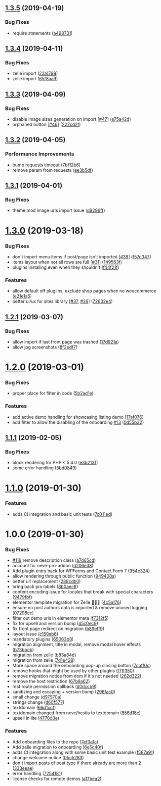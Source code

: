 ## [1.3.5](https://github.com/Codeinwp/ti-onboarding/compare/v1.3.4...v1.3.5) (2019-04-19)


### Bug Fixes

* require statements ([a498731](https://github.com/Codeinwp/ti-onboarding/commit/a498731))

## [1.3.4](https://github.com/Codeinwp/ti-onboarding/compare/v1.3.3...v1.3.4) (2019-04-11)


### Bug Fixes

* zelle import ([22a1799](https://github.com/Codeinwp/ti-onboarding/commit/22a1799))
* zelle import ([65f8aa9](https://github.com/Codeinwp/ti-onboarding/commit/65f8aa9))

## [1.3.3](https://github.com/Codeinwp/ti-onboarding/compare/v1.3.2...v1.3.3) (2019-04-09)


### Bug Fixes

* disable image sizes generation on import [[#47](https://github.com/Codeinwp/ti-onboarding/issues/47)] ([e75a42d](https://github.com/Codeinwp/ti-onboarding/commit/e75a42d))
* orphaned button [[#46](https://github.com/Codeinwp/ti-onboarding/issues/46)] ([222cd2f](https://github.com/Codeinwp/ti-onboarding/commit/222cd2f))

## [1.3.2](https://github.com/Codeinwp/ti-onboarding/compare/v1.3.1...v1.3.2) (2019-04-05)


### Performance Improvements

* bump requests timeout ([7bf12b6](https://github.com/Codeinwp/ti-onboarding/commit/7bf12b6))
* remove  param from requests ([ee3b5df](https://github.com/Codeinwp/ti-onboarding/commit/ee3b5df))

## [1.3.1](https://github.com/Codeinwp/ti-onboarding/compare/v1.3.0...v1.3.1) (2019-04-01)


### Bug Fixes

* theme mod image urls import issue ([d9296ff](https://github.com/Codeinwp/ti-onboarding/commit/d9296ff))

# [1.3.0](https://github.com/Codeinwp/ti-onboarding/compare/v1.2.1...v1.3.0) (2019-03-18)


### Bug Fixes

* don't import menu items if post/page isn't imported [[#38](https://github.com/Codeinwp/ti-onboarding/issues/38)] ([f57c347](https://github.com/Codeinwp/ti-onboarding/commit/f57c347))
* items layout when not all rows are full [[#31](https://github.com/Codeinwp/ti-onboarding/issues/31)] ([149563f](https://github.com/Codeinwp/ti-onboarding/commit/149563f))
* plugins installing even when they shouldn't ([f44f21f](https://github.com/Codeinwp/ti-onboarding/commit/f44f21f))


### Features

* allow default off plugiins, exclude shop pages when no woocommerce ([e21e1a5](https://github.com/Codeinwp/ti-onboarding/commit/e21e1a5))
* better ui/ux for sites library [[#37](https://github.com/Codeinwp/ti-onboarding/issues/37), [#36](https://github.com/Codeinwp/ti-onboarding/issues/36)] ([72632e4](https://github.com/Codeinwp/ti-onboarding/commit/72632e4))

## [1.2.1](https://github.com/Codeinwp/ti-onboarding/compare/v1.2.0...v1.2.1) (2019-03-07)


### Bug Fixes

* allow import if last front page was trashed ([17d921a](https://github.com/Codeinwp/ti-onboarding/commit/17d921a))
* allow jpg screenshots ([8f2edf7](https://github.com/Codeinwp/ti-onboarding/commit/8f2edf7))

# [1.2.0](https://github.com/Codeinwp/ti-onboarding/compare/v1.1.1...v1.2.0) (2019-03-01)


### Bug Fixes

* proper place for filter in code ([5b2ad1e](https://github.com/Codeinwp/ti-onboarding/commit/5b2ad1e))


### Features

* add active demo handling for showcasing listing demo ([17af076](https://github.com/Codeinwp/ti-onboarding/commit/17af076))
* add filter to allow the disabling of the onboarding [#13](https://github.com/Codeinwp/ti-onboarding/issues/13) ([0d55b32](https://github.com/Codeinwp/ti-onboarding/commit/0d55b32))

## [1.1.1](https://github.com/Codeinwp/ti-onboarding/compare/v1.1.0...v1.1.1) (2019-02-05)


### Bug Fixes

* block rendering for PHP < 5.4.0 ([e3b2131](https://github.com/Codeinwp/ti-onboarding/commit/e3b2131))
* some error handling ([5bd0849](https://github.com/Codeinwp/ti-onboarding/commit/5bd0849))

# [1.1.0](https://github.com/Codeinwp/ti-onboarding/compare/v1.0.0...v1.1.0) (2019-01-30)


### Features

* adds CI integration and basic unit tests ([7c011ed](https://github.com/Codeinwp/ti-onboarding/commit/7c011ed))

# 1.0.0 (2019-01-30)


### Bug Fixes

* [#119](https://github.com/Codeinwp/ti-onboarding/issues/119) remove description class ([a7d65cd](https://github.com/Codeinwp/ti-onboarding/commit/a7d65cd))
* account for neve-pro-addon ([d206e38](https://github.com/Codeinwp/ti-onboarding/commit/d206e38))
* Add plugin entry back for WPForms and Contact Form 7 ([954c324](https://github.com/Codeinwp/ti-onboarding/commit/954c324))
* allow rendering through public function ([949408a](https://github.com/Codeinwp/ti-onboarding/commit/949408a))
* better url replacement ([288cdb0](https://github.com/Codeinwp/ti-onboarding/commit/288cdb0))
* bring back pro labels ([8b0aec8](https://github.com/Codeinwp/ti-onboarding/commit/8b0aec8))
* content encoding issue for locales that break with special characters ([9479fbf](https://github.com/Codeinwp/ti-onboarding/commit/9479fbf))
* elementor template migration for Zelle 🎉🎉🎉 ([4c5a176](https://github.com/Codeinwp/ti-onboarding/commit/4c5a176))
* ensure no post authors data is imported & remove unused logging ([07298cc](https://github.com/Codeinwp/ti-onboarding/commit/07298cc))
* filter out demo urls in elementor meta ([f7312f5](https://github.com/Codeinwp/ti-onboarding/commit/f7312f5))
* fix for upsell and version bump ([45c0ec9](https://github.com/Codeinwp/ti-onboarding/commit/45c0ec9))
* fix front page redirect on migration ([b89eff9](https://github.com/Codeinwp/ti-onboarding/commit/b89eff9))
* layout issue ([c159eb6](https://github.com/Codeinwp/ti-onboarding/commit/c159eb6))
* mandatory plugins ([65063b8](https://github.com/Codeinwp/ti-onboarding/commit/65063b8))
* migration alignment, title in modal, remove modal hover effects ([b73bbcb](https://github.com/Codeinwp/ti-onboarding/commit/b73bbcb))
* migration from zelle ([b83a84d](https://github.com/Codeinwp/ti-onboarding/commit/b83a84d))
* migration from zelle ([7d1e428](https://github.com/Codeinwp/ti-onboarding/commit/7d1e428))
* More space around the onboarding pop-up closing button ([7cbff0c](https://github.com/Codeinwp/ti-onboarding/commit/7cbff0c))
* remove hooks that might be used by other plugins ([f7ff350](https://github.com/Codeinwp/ti-onboarding/commit/f7ff350))
* remove migration notice from dom if it's not needed ([262d322](https://github.com/Codeinwp/ti-onboarding/commit/262d322))
* remove the host restriction ([67b8a62](https://github.com/Codeinwp/ti-onboarding/commit/67b8a62))
* rest route permission callback ([d0dccb9](https://github.com/Codeinwp/ti-onboarding/commit/d0dccb9))
* sanitizing and escaping + version bump ([298fac0](https://github.com/Codeinwp/ti-onboarding/commit/298fac0))
* small change ([d97970a](https://github.com/Codeinwp/ti-onboarding/commit/d97970a))
* strings change ([d60f577](https://github.com/Codeinwp/ti-onboarding/commit/d60f577))
* textdomain ([66d1ccf](https://github.com/Codeinwp/ti-onboarding/commit/66d1ccf))
* textdomain changed from neve/hestia to textdomain ([856d18c](https://github.com/Codeinwp/ti-onboarding/commit/856d18c))
* upsell in lite ([4770d3e](https://github.com/Codeinwp/ti-onboarding/commit/4770d3e))


### Features

* Add onboarding files to the repo ([7ef0a1c](https://github.com/Codeinwp/ti-onboarding/commit/7ef0a1c))
* Add zelle migration to onboarding ([6e5c40f](https://github.com/Codeinwp/ti-onboarding/commit/6e5c40f))
* adds CI integration along with some basic unit test example ([f587a91](https://github.com/Codeinwp/ti-onboarding/commit/f587a91))
* change welcome notice ([05c5283](https://github.com/Codeinwp/ti-onboarding/commit/05c5283))
* don't import posts of post type if there already are more than 2 ([333eeae](https://github.com/Codeinwp/ti-onboarding/commit/333eeae))
* error handling ([7254181](https://github.com/Codeinwp/ti-onboarding/commit/7254181))
* license checks for remote demos ([a17bea2](https://github.com/Codeinwp/ti-onboarding/commit/a17bea2))
